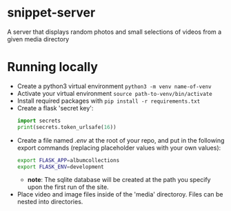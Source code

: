 # snippet-server
A server that displays random photos and small selections of videos from a given media directory

# Running locally
- Create a python3 virtual environment `python3 -m venv name-of-venv`
- Activate your virtual environment `source path-to-venv/bin/activate`
- Install required packages with `pip install -r requirements.txt`
- Create a flask 'secret key':
    ```python
    import secrets
    print(secrets.token_urlsafe(16))
    ```
- Create a file named *.env* at the root of your repo, and put in the following export commands
  (replacing placeholder values with your own values):
    ```bash
    export FLASK_APP=albumcollections
    export FLASK_ENV=development
    ```
    - **note**: The sqlite database will be created at the path you specify upon the first run of the site.
- Place video and image files inside of the 'media' directoroy. Files can be nested into directories.